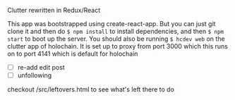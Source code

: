 Clutter rewritten in Redux/React

This app was bootstrapped using create-react-app. But you can just git clone it and then do `$ npm install` to install dependencies, and then `$ npm start` to boot up the server. 
You should also be running `$ hcdev web` on the clutter app of holochain. 
It is set up to proxy from port 3000 which this runs on to port 4141 which is default for holochain

- [ ] re-add edit post
- [ ] unfollowing

checkout /src/leftovers.html to see what's left there to do


